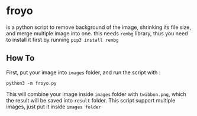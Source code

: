 # froyo
is a python script to remove background of the image, shrinking its file size, and merge multiple image into one.
this needs `rembg` library, thus you need to install it first by running `pip3 install rembg`

## How To

First, put your image into `images` folder, and run the script with : 
```
python3 -m froyo.py
```

This will combine your image inside `images` folder with `twibbon.png`, which the result will be saved into `result` folder.
This script support multiple images, just put it inside `images folder`
